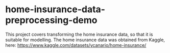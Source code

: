 # home-insurance-data-preprocessing-demo
This project covers transforming the home insurance data, so that it is suitable for modelling.  The home insurance data was obtained from Kaggle, here: https://www.kaggle.com/datasets/ycanario/home-insurance/
